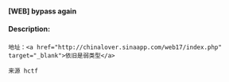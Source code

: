 #### [WEB] bypass again  

#### Description:   

```
地址：<a href="http://chinalover.sinaapp.com/web17/index.php" target="_blank">依旧是弱类型</a>

来源 hctf
```

